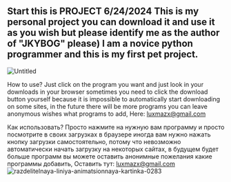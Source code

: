 Start this is PROJECT 6/24/2024
This is my personal project you can download it and use it as you wish but please identify me as the author of "JKYBOG" please) I am a novice python programmer and this is my first pet project.
--------------------------------------------------------------------------------------------------------------------------------------------------------------------------------------------------------
![Untitled](https://github.com/jkyZERO/auto-apps/assets/142974855/e6cdc51e-6fdb-4904-b8cb-6c16782be4d0)

How to use?
Just click on the program you want and just look in your downloads in your browser sometimes you need to click the download button yourself because it is impossible to automatically start downloading on some sites, in the future there will be more programs you can leave anonymous wishes what programs to add, Here: luxmazx@gmail.com

Как использовать?
Просто нажмите на нужную вам программу и просто посмотрите в своих загрузках в браузере иногда вам нужно нажать кнопку загрузки самостоятельно, потому что невозможно автоматически начать загрузку на некоторых сайтах, в будущем будет больше программ вы можете оставить анонимные пожелания какие программы добавить, Оставить тут: luxmazx@gmail.com
![razdelitelnaya-liniya-animatsionnaya-kartinka-0283](https://github.com/jkyZERO/auto-apps/assets/142974855/d25ec4c2-dd4d-451c-b956-677f372ab539)
